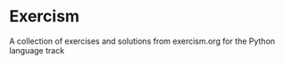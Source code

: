 # Exercism

A collection of exercises and solutions from exercism.org for the Python language track
